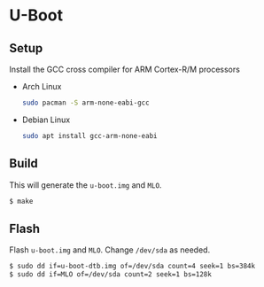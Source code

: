 # U-Boot

## Setup

Install the GCC cross compiler for ARM Cortex-R/M processors

- Arch Linux
  ```bash
  sudo pacman -S arm-none-eabi-gcc
  ```
- Debian Linux
  ```bash
  sudo apt install gcc-arm-none-eabi
  ```

## Build

This will generate the `u-boot.img` and `MLO`.

```bash
$ make
```

## Flash

Flash `u-boot.img` and `MLO`. Change `/dev/sda` as needed.

```bash
$ sudo dd if=u-boot-dtb.img of=/dev/sda count=4 seek=1 bs=384k
$ sudo dd if=MLO of=/dev/sda count=2 seek=1 bs=128k
```

